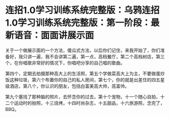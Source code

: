 # 连招1.0学习训练系统完整版：乌鸦连招1.0学习训练系统完整版：第一阶段：最新语音：面面讲展示面

关于一个做展示面的一个方法，傻瓜式方法，以后你们记住，来我开始了，你们准备好，我只讲一遍，我不会讲第二遍，第一点，高档餐厅，第二个高档树店，第三个，在你唱歌非常好的情况下，你唱吧分享的自己唱的歌曲。

第四个，定期去拍摄那种高大上的生活照，第五个学做菜高大上为主，不要做蛋炒饭这种垃圾，第六个布置你的自己的私人房间，第七个，你的就是出差住的四五星级酒店，第八个，你认识的朋友，包括白富美高大帅，高富帅。

第九个塞找了那种脑的照片，去怀念你的过去，第十个宠物，十一个随心自拍，十二个运动时的拍照，十三烧烤，十四时尚杂志，十五甜品，十六旅游照，念完了，BBQ。


